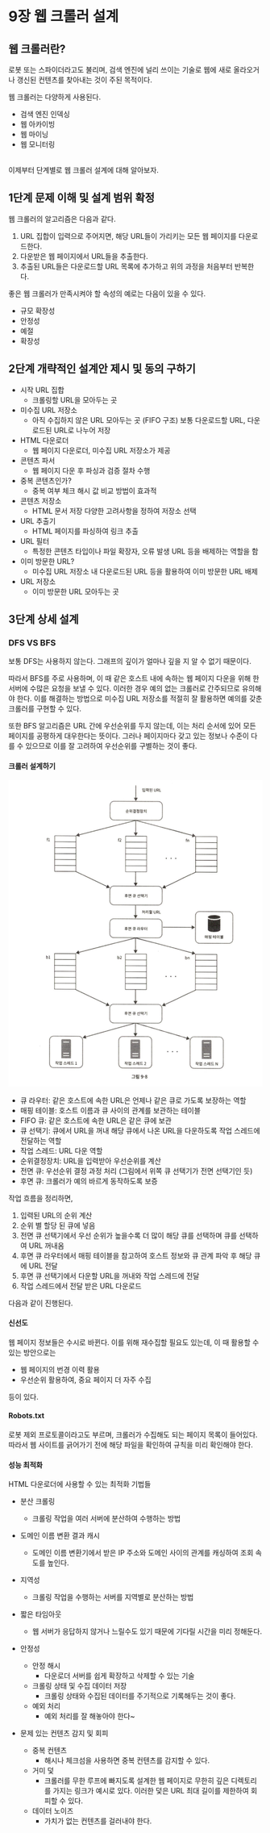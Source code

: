 # 9장 웹 크롤러 설계

## 웹 크롤러란?
로봇 또는 스파이더라고도 불리며, 검색 엔진에 널리 쓰이는 기술로 웹에 새로 올라오거나 갱신된 컨텐츠를 찾아내는 것이 주된 목적이다.

웹 크롤러는 다양하게 사용된다.  

- 검색 엔진 인덱싱
- 웹 아카이빙
- 웹 마이닝
- 웹 모니터링  

<br>
이제부터 단계별로 웹 크롤러 설계에 대해 알아보자.

## 1단계 문제 이해 및 설계 범위 확정
웹 크롤러의 알고리즘은 다음과 같다.
1. URL 집합이 입력으로 주어지면, 해당 URL들이 가리키는 모든 웹 페이지를 다운로드한다.
2. 다운받은 웹 페이지에서 URL들을 추출한다.
3. 추출된 URL들은 다운로드할 URL 목록에 추가하고 위의 과정을 처음부터 반복한다.

좋은 웹 크롤러가 만족시켜야 할 속성의 예로는 다음이 있을 수 있다.

- 규모 확장성
- 안정성
- 예절
- 확장성

## 2단계 개략적인 설계안 제시 및 동의 구하기

- 시작 URL 집합
  - 크롤링할 URL을 모아두는 곳
- 미수집 URL 저장소
  - 아직 수집하지 않은 URL 모아두는 곳 (FIFO 구조) 보통 다운로드할 URL, 다운로드된 URL로 나누어 저장
- HTML 다운로더
  - 웹 페이지 다운로더, 미수집 URL 저장소가 제공
- 콘텐츠 파서
  - 웹 페이지 다운 후 파싱과 검증 절차 수행
- 중복 콘텐츠인가?
  - 중복 여부 체크 해시 값 비교 방법이 효과적
- 콘텐츠 저장소
  - HTML 문서 저장 다양한 고려사항을 정하여 저장소 선택
- URL 추출기
  - HTML 페이지를 파싱하여 링크 추출
- URL 필터
  - 특정한 콘텐츠 타입이나 파일 확장자, 오류 발생 URL 등을 배제하는 역할을 함
- 이미 방문한 URL?
  - 미수집 URL 저장소 내 다운로드된 URL 등을 활용하여 이미 방문한 URL 배제
- URL 저장소
  - 이미 방문한 URL 모아두는 곳

## 3단계 상세 설계

### DFS VS BFS
보통 DFS는 사용하지 않는다. 그래프의 깊이가 얼마나 깊을 지 알 수 없기 때문이다.

따라서 BFS를 주로 사용하며, 이 때 같은 호스트 내에 속하는 웹 페이지 다운을 위해 한 서버에 수많은 요청을 보낼 수 있다. 이러한 경우 예의 없는 크롤러로 간주되므로 유의해야 한다. 이를 해결하는 방법으로 미수집 URL 저장소를 적절히 잘 활용하면 예의를 갖춘 크롤러를 구현할 수 있다.

또한 BFS 알고리즘은 URL 간에 우선순위를 두지 않는데, 이는 처리 순서에 있어 모든 페이지를 공평하게 대우한다는 뜻이다. 그러나 페이지마다 갖고 있는 정보나 수준이 다를 수 있으므로 이를 잘 고려하여 우선순위를 구별하는 것이 좋다.

#### 크롤러 설계하기

![alt text](image.png)

- 큐 라우터: 같은 호스트에 속한 URL은 언제나 같은 큐로 가도록 보장하는 역할
- 매핑 테이블: 호스트 이름과 큐 사이의 관계를 보관하는 테이블
- FIFO 큐: 같은 호스트에 속한 URL은 같은 큐에 보관
- 큐 선택기: 큐에서 URL을 꺼내 해당 큐에서 나온 URL을 다운하도록 작업 스레드에 전달하는 역할
- 작업 스레드: URL 다운 역할
- 순위결정장치: URL을 입력받아 우선순위를 계산
- 전면 큐: 우선순위 결정 과정 처리 (그림에서 위쪽 큐 선택기가 전면 선택기인 듯)
- 후면 큐: 크롤러가 예의 바르게 동작하도록 보증

작업 흐름을 정리하면,
1. 입력된 URL의 순위 계산
2. 순위 별 할당 된 큐에 넣음
3. 전면 큐 선택기에서 우선 순위가 높을수록 더 많이 해당 큐를 선택하며 큐를 선택하여 URL 꺼내옴
4. 후면 큐 라우터에서 매핑 테이블을 참고하여 호스트 정보와 큐 관계 파악 후 해당 큐에 URL 전달
5. 후면 큐 선택기에서 다운할 URL을 꺼내와 작업 스레드에 전달
6. 작업 스레드에서 전달 받은 URL 다운로드

다음과 같이 진행된다.

#### 신선도
웹 페이지 정보들은 수시로 바뀐다. 이를 위해 재수집할 필요도 있는데, 이 때 활용할 수 있는 방안으로는
- 웹 페이지의 번경 이력 활용
- 우선순위 활용하여, 중요 페이지 더 자주 수집

등이 있다.

#### Robots.txt
로봇 제외 프로토콜이라고도 부르며, 크롤러가 수집해도 되는 페이지 목록이 들어있다. 따라서 웹 사이트를 긁어가기 전에 해당 파일을 확인하여 규칙을 미리 확인해야 한다.

#### 성능 최적화
HTML 다운로더에 사용할 수 있는 최적화 기법들
- 분산 크롤링
  - 크롤링 작업을 여러 서버에 분산하여 수행하는 방법
- 도메인 이름 변환 결과 캐시
  - 도메인 이름 변환기에서 받은 IP 주소와 도메인 사이의 관계를 캐싱하여 조회 속도를 높인다.
- 지역성
  - 크롤링 작업을 수행하는 서버를 지역별로 분산하는 방법
- 짧은 타임아웃
  - 웹 서버가 응답하지 않거나 느릴수도 있기 때문에 기다릴 시간을 미리 정해둔다.
- 안정성
  - 안정 해시
    - 다운로더 서버를 쉽게 확장하고 삭제할 수 있는 기술
  - 크롤링 상태 및 수집 데이터 저장
    - 크롤링 상태와 수집된 데이터를 주기적으로 기록해두는 것이 좋다.
  - 예외 처리
    - 예외 처리를 잘 해놓아야 한다~

- 문제 있는 컨텐츠 감지 및 회피
  - 중복 컨텐츠
    - 해시나 체크섬을 사용하면 중복 컨텐츠를 감지할 수 있다.
  - 거미 덫
    - 크롤러를 무한 루프에 빠지도록 설계한 웹 페이지로 무한히 깊은 디렉토리를 가지는 링크가 예시로 있다. 이러한 덫은 URL 최대 길이를 제한하여 회피할 수 있다.
  - 데이터 노이즈
    - 가치가 없는 컨텐츠를 걸러내야 한다.